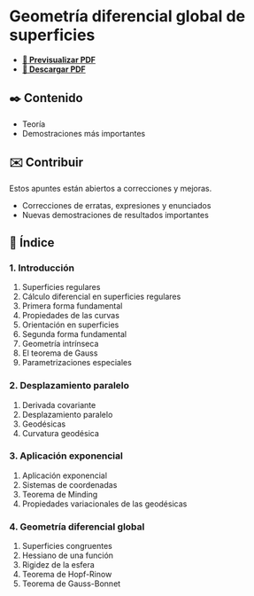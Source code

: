 # Geometría diferencial global de superficies

-   [**🔎 Previsualizar PDF**](https://github.com/DanielSevillano/matematicas-latex/blob/main/Geometr%C3%ADa%20diferencial%20global%20de%20superficies/Geometr%C3%ADa%20diferencial%20global%20de%20superficies.pdf)
-   [**📁 Descargar PDF**](https://raw.githubusercontent.com/DanielSevillano/matematicas-latex/main/Geometr%C3%ADa%20diferencial%20global%20de%20superficies/Geometr%C3%ADa%20diferencial%20global%20de%20superficies.pdf)

## ✒️ Contenido

-   Teoría
-   Demostraciones más importantes

## ✉️ Contribuir

Estos apuntes están abiertos a correcciones y mejoras.

-   Correcciones de erratas, expresiones y enunciados
-   Nuevas demostraciones de resultados importantes

## 📖 Índice

### 1. Introducción

1. Superficies regulares
2. Cálculo diferencial en superficies regulares
3. Primera forma fundamental
4. Propiedades de las curvas
5. Orientación en superficies
6. Segunda forma fundamental
7. Geometría intrínseca
8. El teorema de Gauss
9. Parametrizaciones especiales

### 2. Desplazamiento paralelo

1. Derivada covariante
2. Desplazamiento paralelo
3. Geodésicas
4. Curvatura geodésica

### 3. Aplicación exponencial

1. Aplicación exponencial
2. Sistemas de coordenadas
3. Teorema de Minding
4. Propiedades variacionales de las geodésicas

### 4. Geometría diferencial global

1. Superficies congruentes
2. Hessiano de una función
3. Rigidez de la esfera
4. Teorema de Hopf-Rinow
5. Teorema de Gauss-Bonnet
